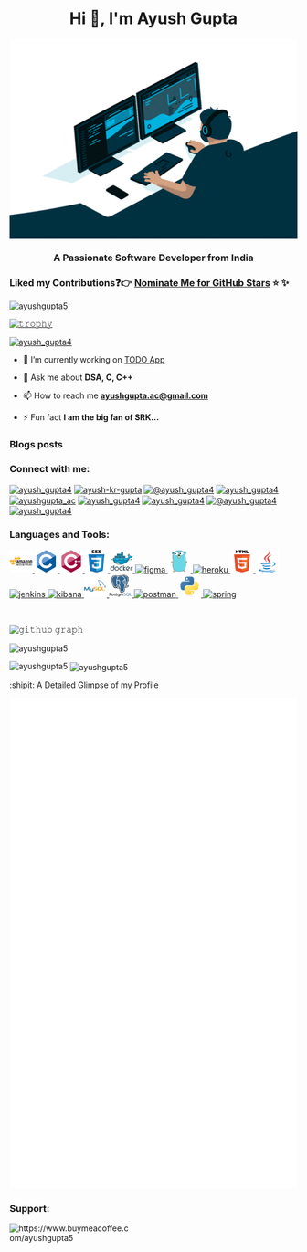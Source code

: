 <h1 align="center">Hi 👋, I'm Ayush Gupta</h1>
<img align="center" width="1100" height = "350" src="Hand%20Wave.gif">
<h3 align="center">A Passionate Software Developer from India</h3>

### Liked my Contributions:question::point_right: [Nominate Me for GitHub Stars](https://stars.github.com/nominate/) :star: :sparkles:

<p align="left"> <img src="https://komarev.com/ghpvc/?username=ayushgupta5&label=Profile%20views&color=0e75b6&style=flat" alt="ayushgupta5" /> </p>



[![𝚝𝚛𝚘𝚙𝚑𝚢](https://github-profile-trophy.vercel.app/?username=ayushgupta5&column=8&margin-w=15&margin-h=15&no-bg=true&no-frame=true&theme=juicyfresh)](https://github.com/ayushgupta5)

<p align="left"> <a href="https://twitter.com/ayush_gupta4" target="blank"><img src="https://img.shields.io/twitter/follow/ayush_gupta4?logo=twitter&style=for-the-badge" alt="ayush_gupta4" /></a> </p>

- 🔭 I’m currently working on [TODO App](https://github.com/ayushgupta5/GoLangCrud)

- 💬 Ask me about **DSA, C, C++**

- 📫 How to reach me **ayushgupta.ac@gmail.com**

- ⚡ Fun fact **I am the big fan of SRK...**

### Blogs posts
<!-- BLOG-POST-LIST:START -->
<!-- BLOG-POST-LIST:END -->

<h3 align="left">Connect with me:</h3>
<p align="left">
<a href="https://twitter.com/ayush_gupta4" target="blank"><img align="center" src="https://raw.githubusercontent.com/rahuldkjain/github-profile-readme-generator/master/src/images/icons/Social/twitter.svg" alt="ayush_gupta4" height="30" width="40" /></a>
<a href="https://linkedin.com/in/ayush-kr-gupta" target="blank"><img align="center" src="https://raw.githubusercontent.com/rahuldkjain/github-profile-readme-generator/master/src/images/icons/Social/linked-in-alt.svg" alt="ayush-kr-gupta" height="30" width="40" /></a>
<a href="https://medium.com/@ayush_gupta4" target="blank"><img align="center" src="https://raw.githubusercontent.com/rahuldkjain/github-profile-readme-generator/master/src/images/icons/Social/medium.svg" alt="@ayush_gupta4" height="30" width="40" /></a>
<a href="https://www.codechef.com/users/ayush_gupta4" target="blank"><img align="center" src="https://cdn.jsdelivr.net/npm/simple-icons@3.1.0/icons/codechef.svg" alt="ayush_gupta4" height="30" width="40" /></a>
<a href="https://www.hackerrank.com/ayushgupta_ac" target="blank"><img align="center" src="https://raw.githubusercontent.com/rahuldkjain/github-profile-readme-generator/master/src/images/icons/Social/hackerrank.svg" alt="ayushgupta_ac" height="30" width="40" /></a>
<a href="https://codeforces.com/profile/ayush_gupta4" target="blank"><img align="center" src="https://raw.githubusercontent.com/rahuldkjain/github-profile-readme-generator/master/src/images/icons/Social/codeforces.svg" alt="ayush_gupta4" height="30" width="40" /></a>
<a href="https://www.leetcode.com/ayush_gupta4" target="blank"><img align="center" src="https://raw.githubusercontent.com/rahuldkjain/github-profile-readme-generator/master/src/images/icons/Social/leet-code.svg" alt="ayush_gupta4" height="30" width="40" /></a>
<a href="https://www.hackerearth.com/@ayush_gupta4" target="blank"><img align="center" src="https://raw.githubusercontent.com/rahuldkjain/github-profile-readme-generator/master/src/images/icons/Social/hackerearth.svg" alt="@ayush_gupta4" height="30" width="40" /></a>
<a href="https://auth.geeksforgeeks.org/user/ayush_gupta4" target="blank"><img align="center" src="https://raw.githubusercontent.com/rahuldkjain/github-profile-readme-generator/master/src/images/icons/Social/geeks-for-geeks.svg" alt="ayush_gupta4" height="30" width="40" /></a>
</p>

<h3 align="left">Languages and Tools:</h3>
<p align="left"> <a href="https://aws.amazon.com" target="_blank" rel="noreferrer"> <img src="https://raw.githubusercontent.com/devicons/devicon/master/icons/amazonwebservices/amazonwebservices-original-wordmark.svg" alt="aws" width="40" height="40"/> </a> <a href="https://www.cprogramming.com/" target="_blank" rel="noreferrer"> <img src="https://raw.githubusercontent.com/devicons/devicon/master/icons/c/c-original.svg" alt="c" width="40" height="40"/> </a> <a href="https://www.w3schools.com/cpp/" target="_blank" rel="noreferrer"> <img src="https://raw.githubusercontent.com/devicons/devicon/master/icons/cplusplus/cplusplus-original.svg" alt="cplusplus" width="40" height="40"/> </a> <a href="https://www.w3schools.com/css/" target="_blank" rel="noreferrer"> <img src="https://raw.githubusercontent.com/devicons/devicon/master/icons/css3/css3-original-wordmark.svg" alt="css3" width="40" height="40"/> </a> <a href="https://www.docker.com/" target="_blank" rel="noreferrer"> <img src="https://raw.githubusercontent.com/devicons/devicon/master/icons/docker/docker-original-wordmark.svg" alt="docker" width="40" height="40"/> </a> <a href="https://www.figma.com/" target="_blank" rel="noreferrer"> <img src="https://www.vectorlogo.zone/logos/figma/figma-icon.svg" alt="figma" width="40" height="40"/> </a> <a href="https://golang.org" target="_blank" rel="noreferrer"> <img src="https://raw.githubusercontent.com/devicons/devicon/master/icons/go/go-original.svg" alt="go" width="40" height="40"/> </a> <a href="https://heroku.com" target="_blank" rel="noreferrer"> <img src="https://www.vectorlogo.zone/logos/heroku/heroku-icon.svg" alt="heroku" width="40" height="40"/> </a> <a href="https://www.w3.org/html/" target="_blank" rel="noreferrer"> <img src="https://raw.githubusercontent.com/devicons/devicon/master/icons/html5/html5-original-wordmark.svg" alt="html5" width="40" height="40"/> </a> <a href="https://www.java.com" target="_blank" rel="noreferrer"> <img src="https://raw.githubusercontent.com/devicons/devicon/master/icons/java/java-original.svg" alt="java" width="40" height="40"/> </a> <a href="https://www.jenkins.io" target="_blank" rel="noreferrer"> <img src="https://www.vectorlogo.zone/logos/jenkins/jenkins-icon.svg" alt="jenkins" width="40" height="40"/> </a> <a href="https://www.elastic.co/kibana" target="_blank" rel="noreferrer"> <img src="https://www.vectorlogo.zone/logos/elasticco_kibana/elasticco_kibana-icon.svg" alt="kibana" width="40" height="40"/> </a> <a href="https://www.mysql.com/" target="_blank" rel="noreferrer"> <img src="https://raw.githubusercontent.com/devicons/devicon/master/icons/mysql/mysql-original-wordmark.svg" alt="mysql" width="40" height="40"/> </a> <a href="https://www.postgresql.org" target="_blank" rel="noreferrer"> <img src="https://raw.githubusercontent.com/devicons/devicon/master/icons/postgresql/postgresql-original-wordmark.svg" alt="postgresql" width="40" height="40"/> </a> <a href="https://postman.com" target="_blank" rel="noreferrer"> <img src="https://www.vectorlogo.zone/logos/getpostman/getpostman-icon.svg" alt="postman" width="40" height="40"/> </a> <a href="https://www.python.org" target="_blank" rel="noreferrer"> <img src="https://raw.githubusercontent.com/devicons/devicon/master/icons/python/python-original.svg" alt="python" width="40" height="40"/> </a> <a href="https://spring.io/" target="_blank" rel="noreferrer"> <img src="https://www.vectorlogo.zone/logos/springio/springio-icon.svg" alt="spring" width="40" height="40"/> </a> </p>

<br/>



![𝚐𝚒𝚝𝚑𝚞𝚋 𝚐𝚛𝚊𝚙𝚑](https://activity-graph.herokuapp.com/graph?username=ayushgupta5&theme=react-dark&hide_border=true&area=true)
 <br/>
 <p><img align="center" src="https://github-readme-streak-stats.herokuapp.com/?user=ayushgupta5&" alt="ayushgupta5" /></p>

<p><img align="left" src="https://github-readme-stats.vercel.app/api/top-langs?username=ayushgupta5&show_icons=true&locale=en&layout=compact" alt="ayushgupta5" /></p>

<p>&nbsp;<img align="center" src="https://github-readme-stats.vercel.app/api?username=ayushgupta5&show_icons=true&locale=en" alt="ayushgupta5" /></p>

<summary>:shipit: A Detailed Glimpse of my Profile</summary>
     
 ![metric](https://github.com/ayushgupta5/ayushgupta5/blob/main/github-metrics.svg)
 <script src="https://gist.github.com/matthewjdegarmo/1eaef21799d1d62623cbfb229769d1c0.js"></script>


<h3 align="left">Support:</h3>
<p><a href="https://www.buymeacoffee.com/https://www.buymeacoffee.com/ayushgupta5"> <img align="left" src="https://cdn.buymeacoffee.com/buttons/v2/default-yellow.png" height="50" width="210" alt="https://www.buymeacoffee.com/ayushgupta5" /></a></p><br><br>